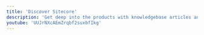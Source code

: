 ```yaml
---
title: 'Discover Sitecore'
description: 'Get deep into the products with knowledgebase articles and how-to documents'
youtube: 'UUJrNXcAEmZrqbf2suxbfIkg'
---
```

